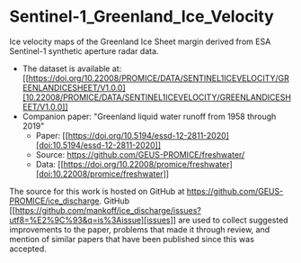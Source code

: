 # Sentinel-1_Greenland_Ice_Velocity
Ice velocity maps of the Greenland Ice Sheet margin derived from ESA Sentinel-1 synthetic aperture radar data.

+ The dataset is available at: [[https://doi.org/10.22008/PROMICE/DATA/SENTINEL1ICEVELOCITY/GREENLANDICESHEET/V1.0.0][10.22008/PROMICE/DATA/SENTINEL1ICEVELOCITY/GREENLANDICESHEET/V1.0.0]] 
+ Companion paper: "Greenland liquid water runoff from 1958 through 2019"
   + Paper: [[https://doi.org/10.5194/essd-12-2811-2020][doi:10.5194/essd-12-2811-2020]]
  + Source: https://github.com/GEUS-PROMICE/freshwater/
  + Data: [[https://doi.org/10.22008/promice/freshwater][doi:10.22008/promice/freshwater]]

The source for this work is hosted on GitHub at https://github.com/GEUS-PROMICE/ice_discharge. GitHub [[https://github.com/mankoff/ice_discharge/issues?utf8=%E2%9C%93&q=is%3Aissue][issues]] are used to collect suggested improvements to the paper, problems that made it through review, and mention of similar papers that have been published since this was accepted.
